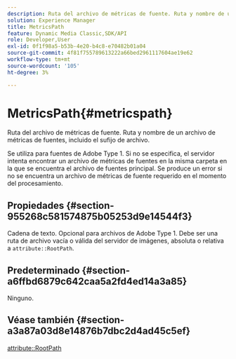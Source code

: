 ```yaml
---
description: Ruta del archivo de métricas de fuente. Ruta y nombre de un archivo de métricas de fuentes, incluido el sufijo de archivo.
solution: Experience Manager
title: MetricsPath
feature: Dynamic Media Classic,SDK/API
role: Developer,User
exl-id: 0f1f98a5-b53b-4e20-b4c8-e70482b01a04
source-git-commit: 4f81f755789613222a66bed2961117604ae19e62
workflow-type: tm+mt
source-wordcount: '105'
ht-degree: 3%

---
```


# MetricsPath{#metricspath}

Ruta del archivo de métricas de fuente. Ruta y nombre de un archivo de métricas de fuentes, incluido el sufijo de archivo.

Se utiliza para fuentes de Adobe Type 1. Si no se especifica, el servidor intenta encontrar un archivo de métricas de fuentes en la misma carpeta en la que se encuentra el archivo de fuentes principal. Se produce un error si no se encuentra un archivo de métricas de fuente requerido en el momento del procesamiento.

## Propiedades {#section-955268c581574875b05253d9e14544f3}

Cadena de texto. Opcional para archivos de Adobe Type 1. Debe ser una ruta de archivo vacía o válida del servidor de imágenes, absoluta o relativa a `attribute::RootPath`.

## Predeterminado {#section-a6ffbd6879c642caa5a2fd4ed14a3a85}

Ninguno.

## Véase también {#section-a3a87a03d8e14876b7dbc2d4ad45c5ef}

[attribute::RootPath](/help/aem-is-ir-api/is-api/image-catalog/image-serving-api-ref/c-image-catalog-reference/c-attributes-reference/r-rootpath.md)
